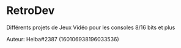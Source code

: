 # RetroDev

Différents projets de Jeux Vidéo pour les consoles 8/16 bits et plus

Auteur: Helba#2387 (160106938196033536)
